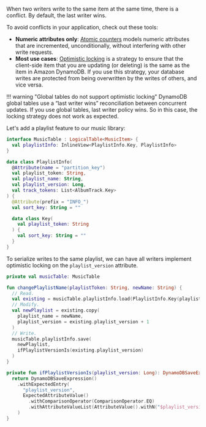 When two writers write to the same item at the same time, there is a conflict. By default, the last writer wins.

To avoid conflicts in your application, check out these tools:
 
* **Numeric attributes only**: [Atomic counters](https://docs.aws.amazon.com/amazondynamodb/latest/developerguide/WorkingWithItems.html#WorkingWithItems.AtomicCounters) models numeric attributes that are incremented, unconditionally, without interfering with other write requests. 
* **Most use cases**: [Optimistic locking](https://docs.aws.amazon.com/amazondynamodb/latest/developerguide/DynamoDBMapper.OptimisticLocking.html) is a strategy to ensure that the client-side item that you are updating (or deleting) is the same as the item in Amazon DynamoDB. If you use this strategy, your database writes are protected from being overwritten by the writes of others, and vice versa. 

!!! warning "Global tables do not support optimistic locking"
    DynamoDB global tables use a “last writer wins” reconciliation between concurrent updates. If you use global tables, last writer policy wins. So in this case, the locking strategy does not work as expected.

Let's add a playlist feature to our music library:

```kotlin
interface MusicTable : LogicalTable<MusicItem> {
  val playlistInfo: InlineView<PlaylistInfo.Key, PlaylistInfo>
}

data class PlaylistInfo(
  @Attribute(name = "partition_key")
  val playlist_token: String,
  val playlist_name: String,
  val playlist_version: Long,
  val track_tokens: List<AlbumTrack.Key>
) {
  @Attribute(prefix = "INFO_")
  val sort_key: String = ""

  data class Key(
    val playlist_token: String
  ) {
    val sort_key: String = ""
  }
}
```

To serialize writes to the same playlist, we can have all writers implement optimistic locking on the `playlist_version` attribute. 

```kotlin
private val musicTable: MusicTable

fun changePlaylistName(playlistToken: String, newName: String) {
  // Read.
  val existing = musicTable.playlistInfo.load(PlaylistInfo.Key(playlistToken))
  // Modify.
  val newPlaylist = existing.copy(
    playlist_name = newName,
    playlist_version = existing.playlist_version + 1
  )
  // Write.
  musicTable.playlistInfo.save(
    newPlaylist,
    ifPlaylistVersionIs(existing.playlist_version)
  )
}

private fun ifPlaylistVersionIs(playlist_version: Long): DynamoDBSaveExpression {
  return DynamoDBSaveExpression()
    .withExpectedEntry(
      "playlist_version",
      ExpectedAttributeValue()
        .withComparisonOperator(ComparisonOperator.EQ)
        .withAttributeValueList(AttributeValue().withN("$playlist_version"))
    )
}
```